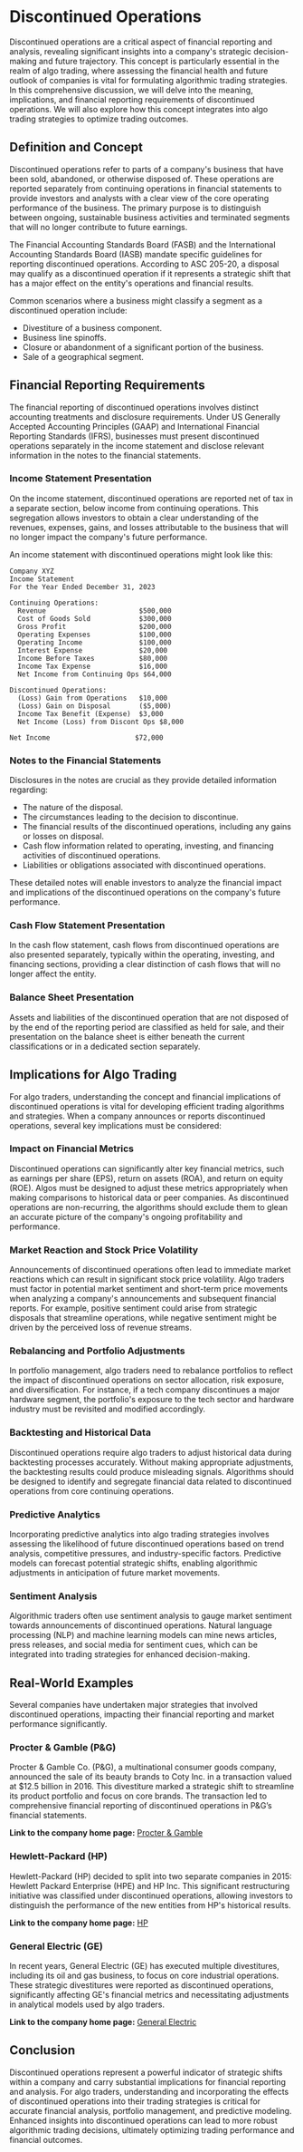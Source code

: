 # Discontinued Operations

Discontinued operations are a critical aspect of financial reporting and analysis, revealing significant insights into a company's strategic decision-making and future trajectory. This concept is particularly essential in the realm of algo trading, where assessing the financial health and future outlook of companies is vital for formulating algorithmic trading strategies. In this comprehensive discussion, we will delve into the meaning, implications, and financial reporting requirements of discontinued operations. We will also explore how this concept integrates into algo trading strategies to optimize trading outcomes.

## Definition and Concept

Discontinued operations refer to parts of a company's business that have been sold, abandoned, or otherwise disposed of. These operations are reported separately from continuing operations in financial statements to provide investors and analysts with a clear view of the core operating performance of the business. The primary purpose is to distinguish between ongoing, sustainable business activities and terminated segments that will no longer contribute to future earnings.

The Financial Accounting Standards Board (FASB) and the International Accounting Standards Board (IASB) mandate specific guidelines for reporting discontinued operations. According to ASC 205-20, a disposal may qualify as a discontinued operation if it represents a strategic shift that has a major effect on the entity's operations and financial results.

Common scenarios where a business might classify a segment as a discontinued operation include:
- Divestiture of a business component.
- Business line spinoffs.
- Closure or abandonment of a significant portion of the business.
- Sale of a geographical segment.

## Financial Reporting Requirements

The financial reporting of discontinued operations involves distinct accounting treatments and disclosure requirements. Under US Generally Accepted Accounting Principles (GAAP) and International Financial Reporting Standards (IFRS), businesses must present discontinued operations separately in the income statement and disclose relevant information in the notes to the financial statements.

### Income Statement Presentation

On the income statement, discontinued operations are reported net of tax in a separate section, below income from continuing operations. This segregation allows investors to obtain a clear understanding of the revenues, expenses, gains, and losses attributable to the business that will no longer impact the company's future performance.

An income statement with discontinued operations might look like this:

```
Company XYZ
Income Statement
For the Year Ended December 31, 2023

Continuing Operations:
  Revenue                       $500,000
  Cost of Goods Sold            $300,000
  Gross Profit                  $200,000
  Operating Expenses            $100,000
  Operating Income              $100,000
  Interest Expense              $20,000
  Income Before Taxes           $80,000
  Income Tax Expense            $16,000
  Net Income from Continuing Ops $64,000

Discontinued Operations:
  (Loss) Gain from Operations   $10,000
  (Loss) Gain on Disposal       ($5,000)
  Income Tax Benefit (Expense)  $3,000
  Net Income (Loss) from Discont Ops $8,000

Net Income                     $72,000
```

### Notes to the Financial Statements

Disclosures in the notes are crucial as they provide detailed information regarding:
- The nature of the disposal.
- The circumstances leading to the decision to discontinue.
- The financial results of the discontinued operations, including any gains or losses on disposal.
- Cash flow information related to operating, investing, and financing activities of discontinued operations.
- Liabilities or obligations associated with discontinued operations.

These detailed notes will enable investors to analyze the financial impact and implications of the discontinued operations on the company's future performance.

### Cash Flow Statement Presentation

In the cash flow statement, cash flows from discontinued operations are also presented separately, typically within the operating, investing, and financing sections, providing a clear distinction of cash flows that will no longer affect the entity.

### Balance Sheet Presentation

Assets and liabilities of the discontinued operation that are not disposed of by the end of the reporting period are classified as held for sale, and their presentation on the balance sheet is either beneath the current classifications or in a dedicated section separately.

## Implications for Algo Trading

For algo traders, understanding the concept and financial implications of discontinued operations is vital for developing efficient trading algorithms and strategies. When a company announces or reports discontinued operations, several key implications must be considered:

### Impact on Financial Metrics

Discontinued operations can significantly alter key financial metrics, such as earnings per share (EPS), return on assets (ROA), and return on equity (ROE). Algos must be designed to adjust these metrics appropriately when making comparisons to historical data or peer companies. As discontinued operations are non-recurring, the algorithms should exclude them to glean an accurate picture of the company's ongoing profitability and performance.

### Market Reaction and Stock Price Volatility

Announcements of discontinued operations often lead to immediate market reactions which can result in significant stock price volatility. Algo traders must factor in potential market sentiment and short-term price movements when analyzing a company's announcements and subsequent financial reports. For example, positive sentiment could arise from strategic disposals that streamline operations, while negative sentiment might be driven by the perceived loss of revenue streams.

### Rebalancing and Portfolio Adjustments

In portfolio management, algo traders need to rebalance portfolios to reflect the impact of discontinued operations on sector allocation, risk exposure, and diversification. For instance, if a tech company discontinues a major hardware segment, the portfolio's exposure to the tech sector and hardware industry must be revisited and modified accordingly.

### Backtesting and Historical Data

Discontinued operations require algo traders to adjust historical data during backtesting processes accurately. Without making appropriate adjustments, the backtesting results could produce misleading signals. Algorithms should be designed to identify and segregate financial data related to discontinued operations from core continuing operations.

### Predictive Analytics

Incorporating predictive analytics into algo trading strategies involves assessing the likelihood of future discontinued operations based on trend analysis, competitive pressures, and industry-specific factors. Predictive models can forecast potential strategic shifts, enabling algorithmic adjustments in anticipation of future market movements.

### Sentiment Analysis

Algorithmic traders often use sentiment analysis to gauge market sentiment towards announcements of discontinued operations. Natural language processing (NLP) and machine learning models can mine news articles, press releases, and social media for sentiment cues, which can be integrated into trading strategies for enhanced decision-making.

## Real-World Examples

Several companies have undertaken major strategies that involved discontinued operations, impacting their financial reporting and market performance significantly.

### Procter & Gamble (P&G)

Procter & Gamble Co. (P&G), a multinational consumer goods company, announced the sale of its beauty brands to Coty Inc. in a transaction valued at $12.5 billion in 2016. This divestiture marked a strategic shift to streamline its product portfolio and focus on core brands. The transaction led to comprehensive financial reporting of discontinued operations in P&G’s financial statements.

**Link to the company home page:** [Procter & Gamble](https://us.pg.com/)

### Hewlett-Packard (HP)

Hewlett-Packard (HP) decided to split into two separate companies in 2015: Hewlett Packard Enterprise (HPE) and HP Inc. This significant restructuring initiative was classified under discontinued operations, allowing investors to distinguish the performance of the new entities from HP's historical results.

**Link to the company home page:** [HP](https://www.hp.com/)

### General Electric (GE)

In recent years, General Electric (GE) has executed multiple divestitures, including its oil and gas business, to focus on core industrial operations. These strategic divestitures were reported as discontinued operations, significantly affecting GE's financial metrics and necessitating adjustments in analytical models used by algo traders.

**Link to the company home page:** [General Electric](https://www.ge.com/)

## Conclusion

Discontinued operations represent a powerful indicator of strategic shifts within a company and carry substantial implications for financial reporting and analysis. For algo traders, understanding and incorporating the effects of discontinued operations into their trading strategies is critical for accurate financial analysis, portfolio management, and predictive modeling. Enhanced insights into discontinued operations can lead to more robust algorithmic trading decisions, ultimately optimizing trading performance and financial outcomes.